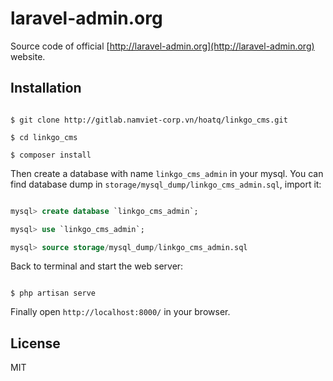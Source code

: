 laravel-admin.org
=================

Source code of official [http://laravel-admin.org](http://laravel-admin.org) website.

## Installation

```shell

$ git clone http://gitlab.namviet-corp.vn/hoatq/linkgo_cms.git

$ cd linkgo_cms

$ composer install 

```

Then create a database with name `linkgo_cms_admin` in your mysql. You can find database dump in `storage/mysql_dump/linkgo_cms_admin.sql`,  import it:
```sql

mysql> create database `linkgo_cms_admin`;

mysql> use `linkgo_cms_admin`;

mysql> source storage/mysql_dump/linkgo_cms_admin.sql

```

Back to terminal and start the web server:

```shell

$ php artisan serve

```

Finally open `http://localhost:8000/` in your browser.

## License

MIT
